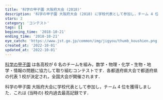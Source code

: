 ```yaml
---
title: '科学の甲子園 大阪府大会 (2018)'
description: '科学の甲子園 大阪府大会 (2018) に学校代表として参加し，チーム 4 位を獲得しました．'
stars: 2
category: 'コンテスト'
tags: []
beginning_time: '2018-10-21'
ending_time: '2018-10-21'
eye_catch: 'https://www.jst.go.jp/common/img/jigyou/thumb_koushien.png'
created_at: '2022-10-01'
updated_at: '2022-10-01'
---
```


[科学の甲子園](https://koushien.jst.go.jp/koushien/) は各高校が 6 名のチームを組み，数学・物理・化学・生物・地学・情報の問題に協力して取り組むコンテストです．各都道府県大会で都道府県の代表 1 校が決定され，全国大会が開催されます．

科学の甲子園 大阪府大会に学校代表として参加し，チーム 4 位を獲得しました．これは (当時の) 校内過去最高記録です．
